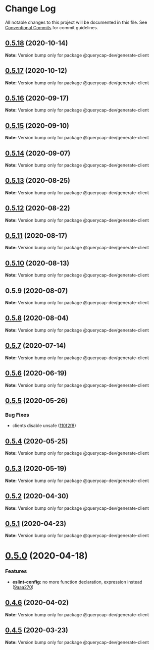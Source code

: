 # Change Log

All notable changes to this project will be documented in this file.
See [Conventional Commits](https://conventionalcommits.org) for commit guidelines.

## [0.5.18](https://github.com/querycap/webappkit/compare/@querycap-dev/generate-client@0.5.17...@querycap-dev/generate-client@0.5.18) (2020-10-14)

**Note:** Version bump only for package @querycap-dev/generate-client





## [0.5.17](https://github.com/querycap/webappkit/compare/@querycap-dev/generate-client@0.5.16...@querycap-dev/generate-client@0.5.17) (2020-10-12)

**Note:** Version bump only for package @querycap-dev/generate-client

## [0.5.16](https://github.com/querycap/webappkit/compare/@querycap-dev/generate-client@0.5.15...@querycap-dev/generate-client@0.5.16) (2020-09-17)

**Note:** Version bump only for package @querycap-dev/generate-client

## [0.5.15](https://github.com/querycap/webappkit/compare/@querycap-dev/generate-client@0.5.14...@querycap-dev/generate-client@0.5.15) (2020-09-10)

**Note:** Version bump only for package @querycap-dev/generate-client

## [0.5.14](https://github.com/querycap/webappkit/compare/@querycap-dev/generate-client@0.5.13...@querycap-dev/generate-client@0.5.14) (2020-09-07)

**Note:** Version bump only for package @querycap-dev/generate-client

## [0.5.13](https://github.com/querycap/webappkit/compare/@querycap-dev/generate-client@0.5.12...@querycap-dev/generate-client@0.5.13) (2020-08-25)

**Note:** Version bump only for package @querycap-dev/generate-client

## [0.5.12](https://github.com/querycap/webappkit/compare/@querycap-dev/generate-client@0.5.11...@querycap-dev/generate-client@0.5.12) (2020-08-22)

**Note:** Version bump only for package @querycap-dev/generate-client

## [0.5.11](https://github.com/querycap/webappkit/compare/@querycap-dev/generate-client@0.5.10...@querycap-dev/generate-client@0.5.11) (2020-08-17)

**Note:** Version bump only for package @querycap-dev/generate-client

## [0.5.10](https://github.com/querycap/webappkit/compare/@querycap-dev/generate-client@0.5.9...@querycap-dev/generate-client@0.5.10) (2020-08-13)

**Note:** Version bump only for package @querycap-dev/generate-client

## 0.5.9 (2020-08-07)

**Note:** Version bump only for package @querycap-dev/generate-client

## [0.5.8](https://github.com/querycap/devkit/compare/@querycap-dev/generate-client@0.5.7...@querycap-dev/generate-client@0.5.8) (2020-08-04)

**Note:** Version bump only for package @querycap-dev/generate-client

## [0.5.7](https://github.com/querycap/devkit/compare/@querycap-dev/generate-client@0.5.6...@querycap-dev/generate-client@0.5.7) (2020-07-14)

**Note:** Version bump only for package @querycap-dev/generate-client

## [0.5.6](https://github.com/querycap/devkit/compare/@querycap-dev/generate-client@0.5.5...@querycap-dev/generate-client@0.5.6) (2020-06-19)

**Note:** Version bump only for package @querycap-dev/generate-client

## [0.5.5](https://github.com/querycap/devkit/compare/@querycap-dev/generate-client@0.5.4...@querycap-dev/generate-client@0.5.5) (2020-05-26)

### Bug Fixes

- clients disable unsafe ([110f2f8](https://github.com/querycap/devkit/commit/110f2f80dc1c96d1511d1596e6c4f1f1cc6acd1f))

## [0.5.4](https://github.com/querycap/devkit/compare/@querycap-dev/generate-client@0.5.3...@querycap-dev/generate-client@0.5.4) (2020-05-25)

**Note:** Version bump only for package @querycap-dev/generate-client

## [0.5.3](https://github.com/querycap/devkit/compare/@querycap-dev/generate-client@0.5.2...@querycap-dev/generate-client@0.5.3) (2020-05-19)

**Note:** Version bump only for package @querycap-dev/generate-client

## [0.5.2](https://github.com/querycap/devkit/compare/@querycap-dev/generate-client@0.5.1...@querycap-dev/generate-client@0.5.2) (2020-04-30)

**Note:** Version bump only for package @querycap-dev/generate-client

## [0.5.1](https://github.com/querycap/devkit/compare/@querycap-dev/generate-client@0.5.0...@querycap-dev/generate-client@0.5.1) (2020-04-23)

**Note:** Version bump only for package @querycap-dev/generate-client

# [0.5.0](https://github.com/querycap/devkit/compare/@querycap-dev/generate-client@0.4.6...@querycap-dev/generate-client@0.5.0) (2020-04-18)

### Features

- **eslint-config:** no more function declaration, expression instead ([9aaa270](https://github.com/querycap/devkit/commit/9aaa270e312e81deee5523efb78730197f7f2ca5))

## [0.4.6](https://github.com/querycap/devkit/compare/@querycap-dev/generate-client@0.4.5...@querycap-dev/generate-client@0.4.6) (2020-04-02)

**Note:** Version bump only for package @querycap-dev/generate-client

## [0.4.5](https://github.com/querycap/devkit/compare/@querycap-dev/generate-client@0.4.4...@querycap-dev/generate-client@0.4.5) (2020-03-23)

**Note:** Version bump only for package @querycap-dev/generate-client

